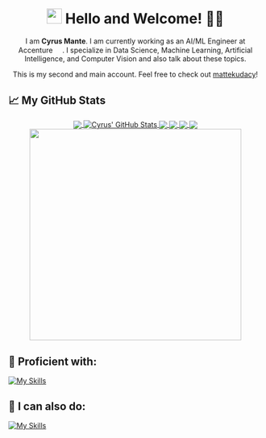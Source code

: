 <div align="center">
<h1><img src="https://raw.githubusercontent.com/MartinHeinz/MartinHeinz/master/wave.gif" width="30px"> Hello and Welcome! 🧑‍💻</h1>

I am <b> Cyrus Mante</b>. I am currently working as an AI/ML Engineer at Accenture <img src="https://companieslogo.com/img/orig/ACN-cce5b411.png?t=1720244490" width=15px>. I specialize in Data Science, Machine Learning, Artificial Intelligence, and Computer Vision and also talk about these topics.

This is my second and main account. Feel free to check out [mattekudacy](https://github.com/mattekudacy)!
</div>

## &#x1f4c8; My GitHub Stats
<div align="center">
<a href="https://github.com/mattekudacy/mattekudacy">
  <img align="center" src="https://github-readme-stats.vercel.app/api/top-langs/?username=mattekudacy&theme=radical" />
</a>
<a href="https://github.com/mattekudacy/mattekudacy">
  <img align="center" src="https://github-readme-stats.vercel.app/api?username=mattekudacy&show_icons=true&line_height=40&count_private=true&theme=radical" alt="Cyrus' GitHub Stats" />
</a>

<a href="https://github.com/mattekudacy/notevision-app">
  <img align="center" src="https://github-readme-stats.vercel.app/api/pin/?username=mattekudacy&repo=notevision-app&theme=radical" />
</a>

<a href="https://github.com/mattekudacy/ELIFAI_V2">
  <img align="center" src="https://github-readme-stats.vercel.app/api/pin/?username=mattekudacy&repo=ELIFAI_V2&hline_height=50&theme=radical" />
</a>  

<a href="https://github.com/mattekudacy/pycon2024-accred">
  <img align="center" src="https://github-readme-stats.vercel.app/api/pin/?username=mattekudacy&repo=pycon2024-accred&hline_height=50&theme=radical" />
</a>  
<a href="https://github.com/mattekudacy/toneterra">
  <img align="center" src="https://github-readme-stats.vercel.app/api/pin/?username=mattekudacy&repo=toneterra&hline_height=50&theme=radical" />
</a>  
<a href="https://streak-stats.demolab.com?user=mattekudacy&theme=radical">
  <img src="https://streak-stats.demolab.com?user=mattekudacy&theme=radical" width=420/>
</a>
</div>

## 🔧 Proficient with:
[![My Skills](https://skillicons.dev/icons?i=python,tensorflow,pytorch,sklearn,selenium,fastapi,opencv,mysql,mongodb,vscode,git,aws,gcp,azure,docker,vercel,postman,flask,django,r&perline=15)](https://skillicons.dev)

## 🧭 I can also do:
[![My Skills](https://skillicons.dev/icons?i=html,css,js,ts,bootstrap,sass,php,tailwind,powershell,c,cs,cpp,kotlin,flutter,firebase,java&perline=15)](https://skillicons.dev)
<!--
**mattekudacy/mattekudacy** is a ✨ _special_ ✨ repository because its `README.md` (this file) appears on your GitHub profile.

Here are some ideas to get you started:

- 🔭 I’m currently working on ...
- 🌱 I’m currently learning ...
- 👯 I’m looking to collaborate on ...
- 🤔 I’m looking for help with ...
- 💬 Ask me about ...
- 📫 How to reach me: ...
- 😄 Pronouns: ...
- ⚡ Fun fact: ...
-->
